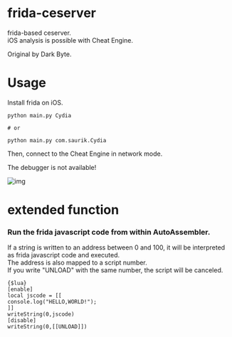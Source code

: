 # frida-ceserver
frida-based ceserver.   
iOS analysis is possible with Cheat Engine.  

Original by Dark Byte.  

# Usage
Install frida on iOS.
```
python main.py Cydia

# or

python main.py com.saurik.Cydia
```
Then, connect to the Cheat Engine in network mode.  

The debugger is not available!  

![img](https://user-images.githubusercontent.com/56913432/120924433-baa86600-c70e-11eb-8794-ab5c28ec50b6.png)

# extended function
### Run the frida javascript code from within AutoAssembler.  
If a string is written to an address between 0 and 100, it will be interpreted as frida javascript code and executed.  
The address is also mapped to a script number.  
If you write "UNLOAD" with the same number, the script will be canceled.  

```
{$lua}
[enable]
local jscode = [[
console.log("HELLO,WORLD!");
]]
writeString(0,jscode)
[disable]
writeString(0,[[UNLOAD]])
```